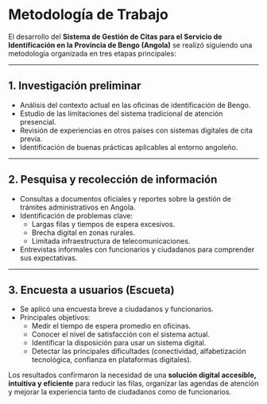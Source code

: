 #  Metodología de Trabajo

El desarrollo del **Sistema de Gestión de Citas para el Servicio de Identificación en la Provincia de Bengo (Angola)** se realizó siguiendo una metodología organizada en tres etapas principales:

---

## 1. Investigación preliminar
- Análisis del contexto actual en las oficinas de identificación de Bengo.  
- Estudio de las limitaciones del sistema tradicional de atención presencial.  
- Revisión de experiencias en otros países con sistemas digitales de cita previa.  
- Identificación de buenas prácticas aplicables al entorno angoleño.  

---

## 2. Pesquisa y recolección de información
- Consultas a documentos oficiales y reportes sobre la gestión de trámites administrativos en Angola.  
- Identificación de problemas clave:  
  - Largas filas y tiempos de espera excesivos.  
  - Brecha digital en zonas rurales.  
  - Limitada infraestructura de telecomunicaciones.  
- Entrevistas informales con funcionarios y ciudadanos para comprender sus expectativas.  

---

## 3. Encuesta a usuarios (Escueta)
- Se aplicó una encuesta breve a ciudadanos y funcionarios.  
- Principales objetivos:  
  - Medir el tiempo de espera promedio en oficinas.  
  - Conocer el nivel de satisfacción con el sistema actual.  
  - Identificar la disposición para usar un sistema digital.  
  - Detectar las principales dificultades (conectividad, alfabetización tecnológica, confianza en plataformas digitales).  

Los resultados confirmaron la necesidad de una **solución digital accesible, intuitiva y eficiente** para reducir las filas, organizar las agendas de atención y mejorar la experiencia tanto de ciudadanos como de funcionarios.  
